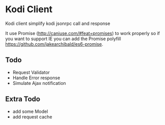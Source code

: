# Kodi Client
Kodi client simplify kodi jsonrpc call and response

It use Promise (http://caniuse.com/#feat=promises) to work properly so if you want to support IE you can add the Promise polyfill https://github.com/jakearchibald/es6-promise.

## Todo 

* Request Validator
* Handle Error response
* Simulate Ajax notification

## Extra Todo

* add some Model
* add request cache
